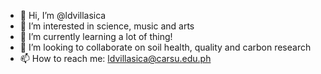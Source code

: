 - 👋 Hi, I’m @ldvillasica
- 👀 I’m interested in science, music and arts
- 🌱 I’m currently learning a lot of thing!
- 💞️ I’m looking to collaborate on soil health, quality and carbon research
- 📫 How to reach me: ldvillasica@carsu.edu.ph

<!---
ldvillasica/ldvillasica is a ✨ special ✨ repository because its `README.md` (this file) appears on your GitHub profile.
You can click the Preview link to take a look at your changes.
--->

